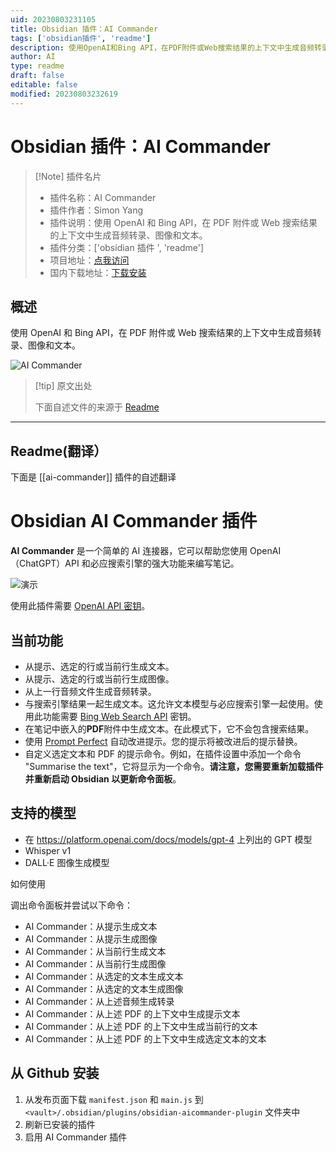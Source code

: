```yaml
---
uid: 20230803231105
title: Obsidian 插件：AI Commander
tags: ['obsidian插件', 'readme']
description: 使用OpenAI和Bing API，在PDF附件或Web搜索结果的上下文中生成音频转录、图像和文本。
author: AI
type: readme
draft: false
editable: false
modified: 20230803232619
---
```


# Obsidian 插件：AI Commander

> [!Note] 插件名片
> - 插件名称：AI Commander
> - 插件作者：Simon Yang
> - 插件说明：使用 OpenAI 和 Bing API，在 PDF 附件或 Web 搜索结果的上下文中生成音频转录、图像和文本。
> - 插件分类：['obsidian 插件 ', 'readme']
> - 项目地址：[点我访问](https://github.com/yzh503/obsidian-aicommander-plugin)
> - 国内下载地址：[下载安装](https://pkmer.cn/products/plugin/pluginMarket/?ai-commander)

## 概述

使用 OpenAI 和 Bing API，在 PDF 附件或 Web 搜索结果的上下文中生成音频转录、图像和文本。

![AI Commander](https://cdn.pkmer.cn/covers/ai-commander.gif!pkmer)

> [!tip] 原文出处
>
>下面自述文件的来源于 [Readme](https://ghproxy.net/https://raw.githubusercontent.com/yzh503/obsidian-aicommander-plugin/master/README.md)
>

---

## Readme(翻译）

下面是 [[ai-commander]] 插件的自述翻译

# Obsidian AI Commander 插件

**AI Commander** 是一个简单的 AI 连接器，它可以帮助您使用 OpenAI（ChatGPT）API 和必应搜索引擎的强大功能来编写笔记。

![演示](demo.gif)

使用此插件需要 [OpenAI API 密钥](https://platform.openai.com/account/api-keys)。

## 当前功能

- 从提示、选定的行或当前行生成文本。
- 从提示、选定的行或当前行生成图像。
- 从上一行音频文件生成音频转录。
- 与搜索引擎结果一起生成文本。这允许文本模型与必应搜索引擎一起使用。使用此功能需要 [Bing Web Search API](https://www.microsoft.com/en-us/bing/apis/bing-web-search-api) 密钥。
- 在笔记中嵌入的**PDF**附件中生成文本。在此模式下，它不会包含搜索结果。
- 使用 [Prompt Perfect](https://promptperfect.jina.ai/) 自动改进提示。您的提示将被改进后的提示替换。
- 自定义选定文本和 PDF 的提示命令。例如，在插件设置中添加一个命令 "Summarise the text"，它将显示为一个命令。**请注意，您需要重新加载插件并重新启动 Obsidian 以更新命令面板**。

## 支持的模型

- 在 <https://platform.openai.com/docs/models/gpt-4> 上列出的 GPT 模型
- Whisper v1
- DALL·E 图像生成模型

如何使用

调出命令面板并尝试以下命令：

- AI Commander：从提示生成文本
- AI Commander：从提示生成图像
- AI Commander：从当前行生成文本
- AI Commander：从当前行生成图像
- AI Commander：从选定的文本生成文本
- AI Commander：从选定的文本生成图像
- AI Commander：从上述音频生成转录
- AI Commander：从上述 PDF 的上下文中生成提示文本
- AI Commander：从上述 PDF 的上下文中生成当前行的文本
- AI Commander：从上述 PDF 的上下文中生成选定文本的文本

## 从 Github 安装

1. 从发布页面下载 `manifest.json` 和 `main.js` 到 `<vault>/.obsidian/plugins/obsidian-aicommander-plugin` 文件夹中
2. 刷新已安装的插件
3. 启用 AI Commander 插件



